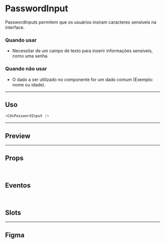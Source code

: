 # PasswordInput

PasswordInputs permitem que os usuários insiram caracteres sensíveis na interface.

### Quando usar

- Necessitar de um campo de texto para inserir informações sensíveis, como uma senha.

### Quando não usar

- O dado a ser utilizado no componente for um dado comum (Exemplo: nome ou idade).

---

## Uso

```js
<CdsPasswordInput />
```

---

## Preview

<PreviewBuilder
	:component="CdsPasswordInput"
	:events="cdsPasswordInputEvents"
/>

---

## Props

<APITable
	name="PasswordInput"
	section="props"
/>
<br />

## Eventos

<APITable
	name="PasswordInput"
	section="events"
/>
<br />

## Slots

<APITable
	name="PasswordInput"
	section="slots"
/>

---

## Figma

<FigmaFrame
	src="https://embed.figma.com/design/J5fTswomlHu7RXk1gwbUq6/Cuida?node-id=2040-370&embed-host=share"
/>

<script setup>
import { ref } from 'vue';
import CdsPasswordInput from '@/components/PasswordInput.vue';

const cdsPasswordInputEvents = [
	'update:modelValue'
];
</script>
